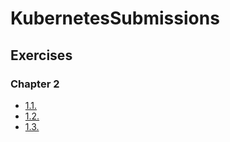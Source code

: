 # KubernetesSubmissions

## Exercises

### Chapter 2

- [1.1.](https://github.com/OzturkVedat/KubernetesSubmissions/tree/1.1/log_output)
- [1.2.](https://github.com/OzturkVedat/KubernetesSubmissions/tree/1.2/the_project)
- [1.3.](https://github.com/OzturkVedat/KubernetesSubmissions/tree/1.3/log_output)
